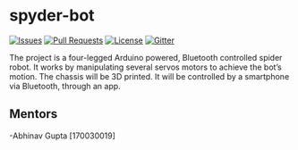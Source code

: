 # spyder-bot
[![Issues](https://img.shields.io/github/issues-closed/oss2019/spyder-bot.svg?style=flat-square)](https://github.com/oss2019/spyder-bot/issues) [![Pull Requests](https://img.shields.io/github/issues-pr-closed/oss2019/spyder-bot.svg?style=flat-square)](https://github.com/oss2019/spyder-bot/pulls) [![License](https://img.shields.io/apm/l/vim-mode.svg?style=flat-square)](https://github.com/oss2019/spyder-bot/blob/master/LICENSE) [![Gitter](https://img.shields.io/badge/chat-on%20gitter-ff006f.svg?style=flat-square)](https://gitter.im/oss2019/community) 

The project is a four-legged
Arduino powered, Bluetooth
controlled spider robot. It works
by manipulating several servos
motors to achieve the bot’s
motion. The chassis will be 3D
printed. It will be controlled by a
smartphone via Bluetooth,
through an app.

## Mentors
-Abhinav Gupta [170030019]
